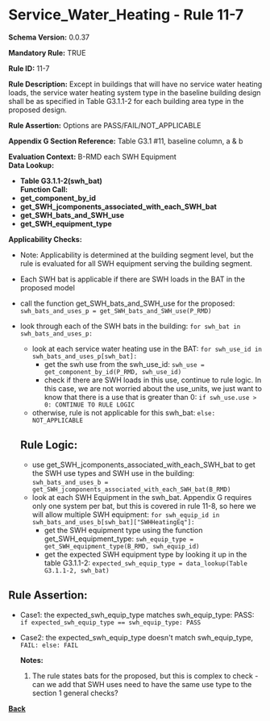 # Service_Water_Heating - Rule 11-7  
**Schema Version:** 0.0.37  

**Mandatory Rule:** TRUE

**Rule ID:** 11-7  

**Rule Description:** Except in buildings that will have no service water heating loads, the service water heating system type in the baseline building design shall be as specified in Table G3.1.1-2 for each building area type in the proposed design. 

**Rule Assertion:** Options are PASS/FAIL/NOT_APPLICABLE

**Appendix G Section Reference:** Table G3.1 #11, baseline column, a & b

**Evaluation Context:** B-RMD each SWH Equipment  
**Data Lookup:**   
- **Table G3.1.1-2(swh_bat)**  
**Function Call:**  
- **get_component_by_id**  
- **get_SWH_jcomponents_associated_with_each_SWH_bat**  
- **get_SWH_bats_and_SWH_use**  
- **get_SWH_equipment_type**  

**Applicability Checks:**
- Note: Applicability is determined at the building segment level, but the rule is evaluated for all SWH equipment serving the building segment.
- Each SWH bat is applicable if there are SWH loads in the BAT in the proposed model

- call the function get_SWH_bats_and_SWH_use for the proposed: `swh_bats_and_uses_p = get_SWH_bats_and_SWH_use(P_RMD)`
- look through each of the SWH bats in the building: `for swh_bat in swh_bats_and_uses_p:`
    - look at each service water heating use in the BAT: `for swh_use_id in swh_bats_and_uses_p[swh_bat]:`
      - get the swh use from the swh_use_id: `swh_use = get_component_by_id(P_RMD, swh_use_id)`
      - check if there are SWH loads in this use, continue to rule logic.  In this case, we are not worried about the use_units, we just want to know that there is a use that is greater than 0: `if swh_use.use > 0: CONTINUE TO RULE LOGIC`
    - otherwise, rule is not applicable for this swh_bat: `else: NOT_APPLICABLE`

  ## Rule Logic: 
  - use get_SWH_jcomponents_associated_with_each_SWH_bat to get the SWH use types and SWH use in the building: `swh_bats_and_uses_b = get_SWH_jcomponents_associated_with_each_SWH_bat(B_RMD)`
  - look at each SWH Equipment in the swh_bat.  Appendix G requires only one system per bat, but this is covered in rule 11-8, so here we will allow multiple SWH equipment: `for swh_equip_id in swh_bats_and_uses_b[swh_bat]["SWHHeatingEq"]:`
    - get the SWH equipment type using the function get_SWH_equipment_type: `swh_equip_type = get_SWH_equipment_type(B_RMD, swh_equip_id)`
    - get the expected SWH equipment type by looking it up in the table G3.1.1-2: `expected_swh_equip_type = data_lookup(Table G3.1.1-2, swh_bat)`



## Rule Assertion: 
- Case1: the expected_swh_equip_type matches swh_equip_type: PASS: `if expected_swh_equip_type == swh_equip_type: PASS`
- Case2: the expected_swh_equip_type doesn't match swh_equip_type, `FAIL: else: FAIL`

  
  **Notes:**
  1.  The rule states bats for the proposed, but this is complex to check - can we add that SWH uses need to have the same use type to the section 1 general checks?

**[Back](../_toc.md)**

